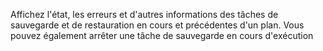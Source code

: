 Affichez l'état, les erreurs et d'autres informations des tâches de sauvegarde et de restauration en cours et précédentes d'un plan. Vous pouvez également arrêter une tâche de sauvegarde en cours d'exécution
